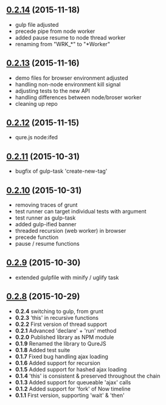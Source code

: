 <a name="0.2.14"></a>
## [0.2.14](https://github.com/hbi99/QureJS.js/compare/0.2.13...v0.2.14) (2015-11-18)

* gulp file adjusted
* precede pipe from node worker
* added pause resume to node thread worker
* renaming from "WRK_*" to "*Worker"



<a name="0.2.13"></a>
## [0.2.13](https://github.com/hbi99/QureJS.js/compare/0.2.12...v0.2.13) (2015-11-16)

* demo files for browser environment adjusted
* handling non-node environment kill signal
* adjusting tests to the new API
* handling differences between node/broser worker
* cleaning up repo



<a name="0.2.12"></a>
## [0.2.12](https://github.com/hbi99/QureJS.js/compare/0.2.11...v0.2.12) (2015-11-15)

* qure.js node:ifed



<a name="0.2.11"></a>
## [0.2.11](https://github.com/hbi99/QureJS.js/compare/0.2.9...v0.2.11) (2015-10-31)

* bugfix of gulp-task 'create-new-tag'



<a name="0.2.10"></a>
## [0.2.10](https://github.com/hbi99/QureJS.js/compare/0.2.9...v0.2.10) (2015-10-31)

* removing traces of grunt
* test runner can target individual tests with argument
* test runner as gulp-task
* added gulp-ified banner
* threaded recursion (web worker) in browser
* precede function
* pause / resume functions



<a name="0.2.9"></a>
## [0.2.9](https://github.com/hbi99/QureJS.js/compare/0.2.8...v0.2.9) (2015-10-30)

* extended gulpfile with minify / uglify task



<a name="0.2.8"></a>
## [0.2.8](https://github.com/hbi99/QureJS.js/compare/0.2.7...v0.2.8) (2015-10-29)

* **0.2.4** switching to gulp, from grunt
* **0.2.3** 'this' in recursive functions
* **0.2.2** First version of thread support
* **0.2.1** Advanced 'declare' + 'run' method
* **0.2.0** Published library as NPM module
* **0.1.9** Renamed the library to QureJS
* **0.1.8** Added test suite
* **0.1.7** Fixed bug handling ajax loading
* **0.1.6** Added support for recursion
* **0.1.5** Added support for hashed ajax loading
* **0.1.4** 'this' is consistent & preserved throughout the chain
* **0.1.3** Added support for queueable 'ajax' calls
* **0.1.2** Added support for 'fork' of Now timeline
* **0.1.1** First version, supporting 'wait' & 'then'
